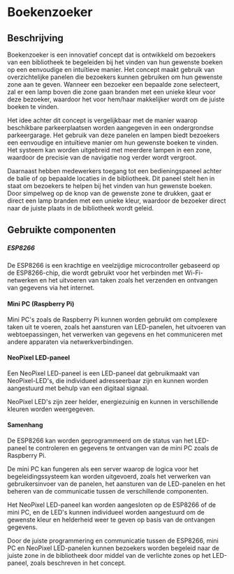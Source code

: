 # Boekenzoeker

## Beschrijving
Boekenzoeker is een innovatief concept dat is ontwikkeld om bezoekers van een bibliotheek te begeleiden bij het vinden van hun gewenste boeken op een eenvoudige en intuïtieve manier. Het concept maakt gebruik van overzichtelijke panelen die bezoekers kunnen gebruiken om hun gewenste zone aan te geven. Wanneer een bezoeker een bepaalde zone selecteert, zal er een lamp boven die zone gaan branden met een unieke kleur voor deze bezoeker, waardoor het voor hem/haar makkelijker wordt om de juiste boeken te vinden.

Het idee achter dit concept is vergelijkbaar met de manier waarop beschikbare parkeerplaatsen worden aangegeven in een ondergrondse parkeergarage. Het gebruik van deze panelen en lampen biedt bezoekers een eenvoudige en intuïtieve manier om hun gewenste boeken te vinden. Het systeem kan worden uitgebreid met meerdere lampen in een zone, waardoor de precisie van de navigatie nog verder wordt vergroot.

Daarnaast hebben medewerkers toegang tot een bedieningspaneel achter de balie of op bepaalde locaties in de bibliotheek. Dit paneel stelt hen in staat om bezoekers te helpen bij het vinden van hun gewenste boeken. Door simpelweg op de knop van de gewenste zone te drukken, gaat er direct een lamp branden met een unieke kleur, waardoor de bezoeker direct naar de juiste plaats in de bibliotheek wordt geleid.

## Gebruikte componenten

##### ESP8266
De ESP8266 is een krachtige en veelzijdige microcontroller gebaseerd op de ESP8266-chip, die wordt gebruikt voor het verbinden met Wi-Fi-netwerken en het uitvoeren van taken zoals het verzenden en ontvangen van gegevens via het internet.

#### Mini PC (Raspberry Pi)
Mini PC's zoals de Raspberry Pi kunnen worden gebruikt om complexere taken uit te voeren, zoals het aansturen van LED-panelen, het uitvoeren van webtoepassingen, het verwerken van gegevens en het communiceren met andere apparaten via netwerkverbindingen.

#### NeoPixel LED-paneel
Een NeoPixel LED-paneel is een LED-paneel dat gebruikmaakt van NeoPixel-LED's, die individueel adresseerbaar zijn en kunnen worden aangestuurd met behulp van een digitaal signaal. 

NeoPixel LED's zijn zeer helder, energiezuinig en kunnen in verschillende kleuren worden weergegeven.

#### Samenhang
De ESP8266 kan worden geprogrammeerd om de status van het LED-paneel te controleren en gegevens te ontvangen van de mini PC zoals de Raspberry Pi.

De mini PC kan fungeren als een server waarop de logica voor het begeleidingssysteem kan worden uitgevoerd, zoals het verwerken van gebruikersinvoer van de panelen, het aansturen van de LED-panelen en het beheren van de communicatie tussen de verschillende componenten.

Het NeoPixel LED-paneel kan worden aangesloten op de ESP8266 of de mini PC, en de LED's kunnen individueel worden aangestuurd om de gewenste kleur en helderheid weer te geven op basis van de ontvangen gegevens.

Door de juiste programmering en communicatie tussen de ESP8266, mini PC en NeoPixel LED-panelen kunnen bezoekers worden begeleid naar de juiste zone in de bibliotheek door middel van de verlichte zones op het LED-paneel, zoals beschreven in het concept.
